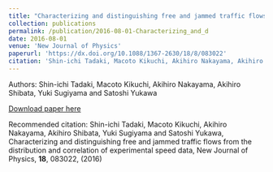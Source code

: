 ```yaml
---
title: "Characterizing and distinguishing free and jammed traffic flows from the distribution and correlation of experimental speed data"
collection: publications
permalink: /publication/2016-08-01-Characterizing_and_d
date: 2016-08-01
venue: 'New Journal of Physics'
paperurl: 'https://dx.doi.org/10.1088/1367-2630/18/8/083022'
citation: 'Shin-ichi Tadaki, Macoto Kikuchi, Akihiro Nakayama, Akihiro Shibata, Yuki Sugiyama and Satoshi Yukawa, Characterizing and distinguishing free and jammed traffic flows from the distribution and correlation of experimental speed data, New Journal of Physics, <b>18</b>, 083022, (2016)'
---
```


Authors: Shin-ichi Tadaki, Macoto Kikuchi, Akihiro Nakayama, Akihiro Shibata, Yuki Sugiyama and Satoshi Yukawa


<a href='https://dx.doi.org/10.1088/1367-2630/18/8/083022'>Download paper here</a>

Recommended citation: Shin-ichi Tadaki, Macoto Kikuchi, Akihiro Nakayama, Akihiro Shibata, Yuki Sugiyama and Satoshi Yukawa, Characterizing and distinguishing free and jammed traffic flows from the distribution and correlation of experimental speed data, New Journal of Physics, <b>18</b>, 083022, (2016)